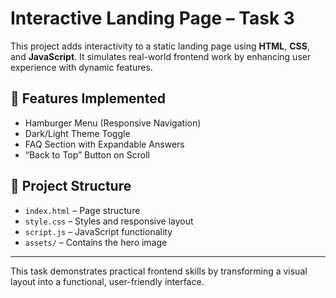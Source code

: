 ﻿
# Interactive Landing Page – Task 3

This project adds interactivity to a static landing page using **HTML**, **CSS**, and **JavaScript**. It simulates real-world frontend work by enhancing user experience with dynamic features.

## 🔧 Features Implemented
- Hamburger Menu (Responsive Navigation)
- Dark/Light Theme Toggle
- FAQ Section with Expandable Answers
- “Back to Top” Button on Scroll

## 📁 Project Structure
- `index.html` – Page structure
- `style.css` – Styles and responsive layout
- `script.js` – JavaScript functionality
- `assets/` – Contains the hero image

---

This task demonstrates practical frontend skills by transforming a visual layout into a functional, user-friendly interface.
